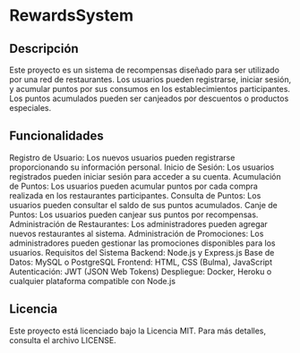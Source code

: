 # RewardsSystem

## Descripción
Este proyecto es un sistema de recompensas diseñado para ser utilizado por una red de restaurantes. Los usuarios pueden registrarse, iniciar sesión, y acumular puntos por sus consumos en los establecimientos participantes. Los puntos acumulados pueden ser canjeados por descuentos o productos especiales.

## Funcionalidades
Registro de Usuario: Los nuevos usuarios pueden registrarse proporcionando su información personal.
Inicio de Sesión: Los usuarios registrados pueden iniciar sesión para acceder a su cuenta.
Acumulación de Puntos: Los usuarios pueden acumular puntos por cada compra realizada en los restaurantes participantes.
Consulta de Puntos: Los usuarios pueden consultar el saldo de sus puntos acumulados.
Canje de Puntos: Los usuarios pueden canjear sus puntos por recompensas.
Administración de Restaurantes: Los administradores pueden agregar nuevos restaurantes al sistema.
Administración de Promociones: Los administradores pueden gestionar las promociones disponibles para los usuarios.
Requisitos del Sistema
Backend: Node.js y Express.js
Base de Datos: MySQL o PostgreSQL
Frontend: HTML, CSS (Bulma), JavaScript
Autenticación: JWT (JSON Web Tokens)
Despliegue: Docker, Heroku o cualquier plataforma compatible con Node.js

## Licencia
Este proyecto está licenciado bajo la Licencia MIT. Para más detalles, consulta el archivo LICENSE.
